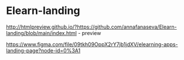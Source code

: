 # Elearn-landing
http://htmlpreview.github.io/?https://github.com/annafanaseva/Elearn-landing/blob/main/index.html - preview

https://www.figma.com/file/09tkh09OppX2rY7jb1jdXV/elearning-apps-landing-page?node-id=0%3A1
